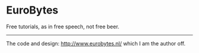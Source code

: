 EuroBytes
=========

Free tutorials, as in free speech, not free beer. 

---

The code and design: http://www.eurobytes.nl/ which I am the author off.
